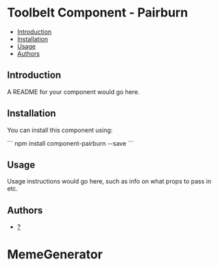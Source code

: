 # Toolbelt Component - Pairburn

* [Introduction](#introduction)
* [Installation](#installation)
* [Usage](#usage)
* [Authors](#authors)


## Introduction

A README for your component would go here.


## Installation

You can install this component using:

\`\`\`
npm install component-pairburn --save
\`\`\`


## Usage

Usage instructions would go here, such as info on what props to pass in etc.


## Authors

* [?](mailto:?)
# MemeGenerator
